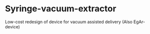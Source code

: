 # Syringe-vacuum-extractor
Low-cost redesign of device for vacuum assisted delivery (Also EgAr-device)
